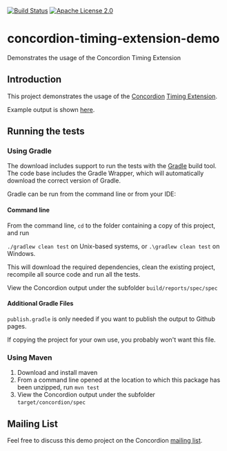 [![Build Status](https://travis-ci.org/concordion/concordion-timing-extension-demo.svg?branch=master)](https://travis-ci.org/concordion/concordion-timing-extension-demo)
[![Apache License 2.0](https://img.shields.io/badge/license-Apache%202.0-blue.svg)](http://www.apache.org/licenses/LICENSE-2.0.html)

# concordion-timing-extension-demo

Demonstrates the usage of the Concordion Timing Extension

## Introduction
This project demonstrates the usage of the [Concordion](http://concordion.org) [Timing Extension](https://github.com/concordion/concordion-timing-extension).

Example output is shown [here](https://concordion.github.io/concordion-timing-extension-demo/spec/spec/Main.html). 

## Running the tests

### Using Gradle
The download includes support to run the tests with the [Gradle](http://www.gradle.org/) build tool. The code base includes the Gradle Wrapper, which will automatically download the correct version of Gradle. 

Gradle can be run from the command line or from your IDE:

#### Command line
From the command line, `cd` to the folder containing a copy of this project, and run 

  `./gradlew clean test` on Unix-based systems, or 
  `.\gradlew clean test` on Windows.

This will download the required dependencies, clean the existing project, recompile all source code and run all the tests. 

View the Concordion output under the subfolder `build/reports/spec/spec`

#### Additional Gradle Files
`publish.gradle` is only needed if you want to publish the output to Github pages.

If copying the project for your own use, you probably won't want this file.

### Using Maven

1. Download and install maven
2. From a command line opened at the location to which this package has been unzipped, run `mvn test`
3. View the Concordion output under the subfolder `target/concordion/spec`

## Mailing List
Feel free to discuss this demo project on the Concordion [mailing list](https://groups.google.com/d/forum/concordion).
